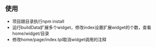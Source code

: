 

## 使用

* 项目跟目录执行npm install
* 运行buildData扩展多个widget，修改index设置扩展widget的个数，查看 home/widget/目录
* 修改home/page/index.tpl取消widget调用的注释